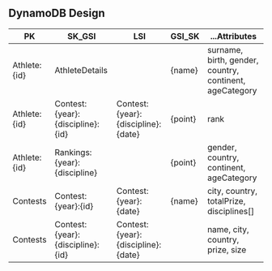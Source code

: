 ## DynamoDB Design

| PK           | SK_GSI                           | LSI                                | GSI_SK  | ...Attributes                                           |
| ------------ | -------------------------------- | ---------------------------------- | ------- | ------------------------------------------------------- |
| Athlete:{id} | AthleteDetails                   |                                    | {name}  | surname, birth, gender, country, continent, ageCategory |
| Athlete:{id} | Contest:{year}:{discipline}:{id} | Contest:{year}:{discipline}:{date} | {point} | rank                                                    |
| Athlete:{id} | Rankings:{year}:{discipline}     |                                    | {point} | gender, country, continent, ageCategory                 |
| Contests     | Contest:{year}:{id}              | Contest:{year}:{date}              | {name}  | city, country, totalPrize, disciplines[]                |
| Contests     | Contest:{year}:{discipline}:{id} | Contest:{year}:{discipline}:{date} |         | name, city, country, prize, size                        |
